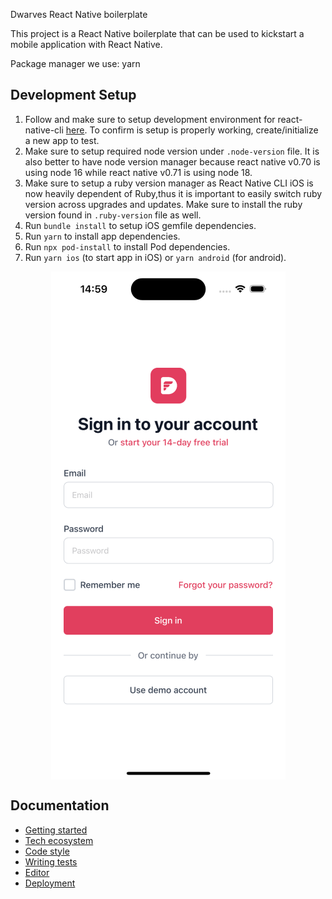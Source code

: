 Dwarves React Native boilerplate

This project is a React Native boilerplate that can be used to kickstart a mobile application with React Native.

Package manager we use: yarn

## Development Setup

1. Follow and make sure to setup development environment for react-native-cli [here](https://reactnative.dev/docs/0.70/environment-setup). To confirm is setup is properly working, create/initialize a new app to test.
2. Make sure to setup required node version under `.node-version` file. It is also better to have node version manager because react native v0.70 is using node 16 while react native v0.71 is using node 18.
3. Make sure to setup a ruby version manager as React Native CLI iOS is now heavily dependent of Ruby,thus it is important to easily switch ruby version across upgrades and updates. Make sure to install the ruby version found in `.ruby-version` file as well.
4. Run `bundle install` to setup iOS gemfile dependencies.
5. Run `yarn` to install app dependencies.
6. Run `npx pod-install` to install Pod dependencies.
7. Run `yarn ios` (to start app in iOS) or `yarn android` (for android).

<div align="center">
    <img src="./docs/img/signin-demo.png" width={200} align="center" />
</div>

## Documentation

- [Getting started](./docs/GETTING_STARTED.md)
- [Tech ecosystem](./docs/TECH_ECOSYSTEM.md)
- [Code style](./docs/CODE_STYLE.md)
- [Writing tests](./docs/WRITING_TEST.md)
- [Editor](./docs/EDITOR.md)
- [Deployment](./docs/DEPLOYMENT.md)
